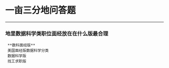 # 一亩三分地问答题
***  
  
 ### 地里数据科学类职位面经放在在什么版最合理    
     **数科面经版**  
     美国面经版数据科学分类  
     数据科学版  
     找工求职版  
